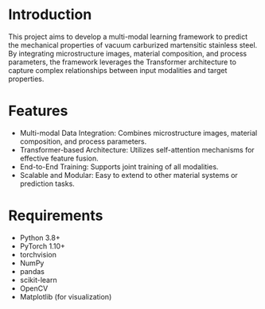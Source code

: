 
# Introduction

This project aims to develop a multi-modal learning framework to predict the mechanical properties of vacuum carburized martensitic stainless steel. By integrating microstructure images, material composition, and process parameters, the framework leverages the Transformer architecture to capture complex relationships between input modalities and target properties.

# Features

- Multi-modal Data Integration: Combines microstructure images, material composition, and process parameters.
- Transformer-based Architecture: Utilizes self-attention mechanisms for effective feature fusion.
- End-to-End Training: Supports joint training of all modalities.
- Scalable and Modular: Easy to extend to other material systems or prediction tasks.

# Requirements

- Python 3.8+
- PyTorch 1.10+
- torchvision
- NumPy
- pandas
- scikit-learn
- OpenCV
- Matplotlib (for visualization)
